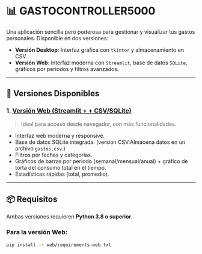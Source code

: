 # 📊 GASTOCONTROLLER5000

Una aplicación sencilla pero poderosa para gestionar y visualizar tus gastos personales. Disponible en dos versiones:

- **Versión Desktop**: Interfaz gráfica con `tkinter` y almacenamiento en CSV.
- **Versión Web**: Interfaz moderna con `Streamlit`, base de datos `SQLite`, gráficos por periodos y filtros avanzados.

---

## 🚀 Versiones Disponibles

### 1. [Versión Web (Streamlit + + CSV/SQLite)](web/)
> Ideal para acceso desde navegador, con más funcionalidades.

- Interfaz web moderna y responsive.
- Base de datos SQLite integrada. (version CSV:Almacena datos en un archivo `gastos.csv`.)
- Filtros por fechas y categorías.
- Gráficos de barras por periodo (semanal/mensual/anual) + gráfico de torta del consumo total en el tiempo.
- Estadísticas rápidas (total, promedio).

---

## 📦 Requisitos

Ambas versiones requieren **Python 3.8 o superior**.

### Para la versión Web:
```bash
pip install -r web/requirements-web.txt
```